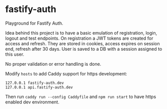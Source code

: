 # fastify-auth

Playground for Fastify Auth.

Idea behind this project is to have a basic emulation of registration, login, logout and test endpoints.
On registration a JWT tokens are created for access and refresh. They are stored in cookies, access expires on session end, refresh after 30 days.
User is saved to a DB with a session assigned to this user.

No proper validation or error handling is done.

Modify `hosts` to add Caddy support for https development:

```text
127.0.0.1 fastify-auth.dev
127.0.0.1 api.fastify-auth.dev
```

Then run `caddy run --config Caddyfile` and `npm run start` to have https enabled dev environment.
